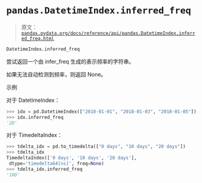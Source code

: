 # `pandas.DatetimeIndex.inferred_freq`

> 原文：[`pandas.pydata.org/docs/reference/api/pandas.DatetimeIndex.inferred_freq.html`](https://pandas.pydata.org/docs/reference/api/pandas.DatetimeIndex.inferred_freq.html)

```py
DatetimeIndex.inferred_freq
```

尝试返回一个由 infer_freq 生成的表示频率的字符串。

如果无法自动检测到频率，则返回 None。

示例

对于 DatetimeIndex：

```py
>>> idx = pd.DatetimeIndex(["2018-01-01", "2018-01-03", "2018-01-05"])
>>> idx.inferred_freq
'2D' 
```

对于 TimedeltaIndex：

```py
>>> tdelta_idx = pd.to_timedelta(["0 days", "10 days", "20 days"])
>>> tdelta_idx
TimedeltaIndex(['0 days', '10 days', '20 days'],
 dtype='timedelta64[ns]', freq=None)
>>> tdelta_idx.inferred_freq
'10D' 
```
